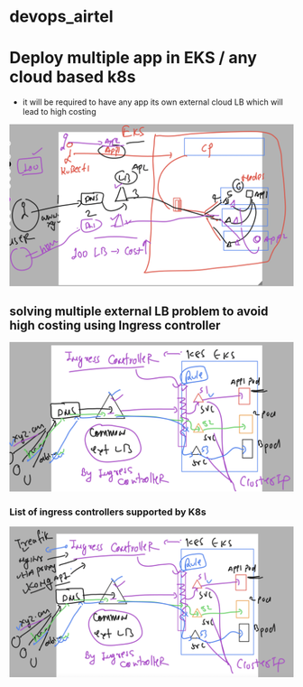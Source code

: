 # devops_airtel

# Deploy multiple app in EKS / any cloud based k8s 

- it will be required to have any app its own external cloud LB which will lead to high costing 

<img src="high.png">

## solving multiple external LB problem to avoid high costing using Ingress controller

<img src="ing.png">

### List of ingress controllers supported by K8s

<img src="k8s1.png">

